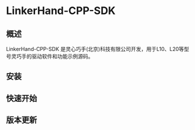 # LinkerHand-CPP-SDK

## 概述
LinkerHand-CPP-SDK 是灵心巧手(北京)科技有限公司开发，用于L10、L20等型号灵巧手的驱动软件和功能示例源码。

## 安装


## 快速开始


## 版本更新
